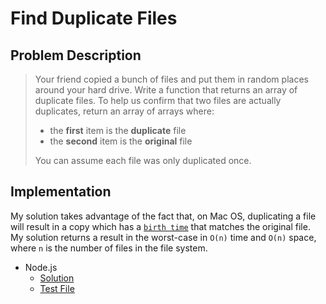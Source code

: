 # Find Duplicate Files

## Problem Description

> Your friend copied a bunch of files and put them in random places around your hard drive. Write a function that returns an array of duplicate files.
> To help us confirm that two files are actually duplicates, return an array of arrays where:
>
> - the **first** item is the **duplicate** file
> - the **second** item is the **original** file
>
> You can assume each file was only duplicated once.

## Implementation

My solution takes advantage of the fact that, on Mac OS, duplicating a file will result in a copy which has a [`birth time`](https://nodejs.org/api/fs.html#fs_stat_time_values) that matches the original file.
My solution returns a result in the worst-case in `O(n)` time and `O(n)` space, where `n` is the number of files in the file system.

- Node.js
  - [Solution](./findDuplicateFiles.js)
  - [Test File](./findDuplicateFiles.test.js)
